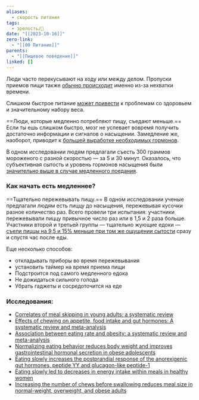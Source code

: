 ```yaml
---
aliases:
  - скорость питания
tags:
  - зрелость/🌱
date: "[[2023-10-16]]"
zero-link:
  - "[[00 Питание]]"
parents:
  - "[[Пищевое поведение]]"
linked: []
---
```

Люди часто перекусывают на ходу или между делом. Пропуски приемов пищи также [обычно происходит](https://ijbnpa.biomedcentral.com/articles/10.1186/s12966-016-0451-1) именно из-за нехватки времени.

Слишком быстрое питание [может привести](https://pubmed.ncbi.nlm.nih.gov/26100137/) к проблемам со здоровьем и значительному набору веса.

==Люди, которые медленно потребляют пищу, съедают меньше.== Если ты ешь слишком быстро, мозг не успевает вовремя получить достаточно информации и сигналов о насыщении. Замедление же, наоборот, приводит к [большей выработке необходимых гормонов](https://pubmed.ncbi.nlm.nih.gov/22162463/).

В одном исследовании людям предлагали съесть 300 граммов мороженого с разной скоростью — за 5 и 30 минут. Оказалось, что субъективная сытость и уровень гормонов насыщения были [значительно выше в случае медленного поедания](https://pubmed.ncbi.nlm.nih.gov/19875483/).

### Как начать есть медленнее?
==Тщательно пережевывать пищу.== В одном исследовании ученые предлагали людям есть пиццу до насыщения, пережевывая кусочки разное количество раз. Всего провели три испытания: участники пережевывали пиццу привычное число раз или в 1,5 и 2 раза больше. Участники второй и третьей группы — тщательно жующие едоки — [съели пиццы на 9,5 и 15% меньше при том же ощущении сытости](https://pubmed.ncbi.nlm.nih.gov/24215801/) сразу и спустя час после еды.

Еще несколько способов:
- откладывать приборы во время пережевывания
- установить таймер на время приема пищи
- Подстроится под самого медленного едока
- Не дожидаться сильного голода
- Убрать гаджеты и сосредоточится на еде

### Исследования:

- [Correlates of meal skipping in young adults: a systematic review](https://ijbnpa.biomedcentral.com/articles/10.1186/s12966-016-0451-1)
- [Effects of chewing on appetite, food intake and gut hormones: A systematic review and meta-analysis](https://www.sciencedirect.com/science/article/pii/S0031938415300317)
- [Association between eating rate and obesity: a systematic review and meta-analysis](https://pubmed.ncbi.nlm.nih.gov/26100137/)
- [Normalizing eating behavior reduces body weight and improves gastrointestinal hormonal secretion in obese adolescents](https://pubmed.ncbi.nlm.nih.gov/22162463/)
- [Eating slowly increases the postprandial response of the anorexigenic gut hormones, peptide YY and glucagon-like peptide-1](https://pubmed.ncbi.nlm.nih.gov/19875483/)
- [Eating slowly led to decreases in energy intake within meals in healthy women](https://pubmed.ncbi.nlm.nih.gov/18589027/)
- [Increasing the number of chews before swallowing reduces meal size in normal-weight, overweight, and obese adults](https://pubmed.ncbi.nlm.nih.gov/24215801/)